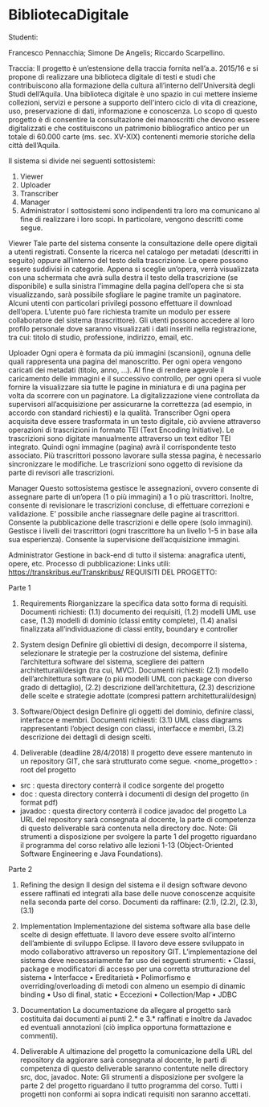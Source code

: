 # BibliotecaDigitale

Studenti:

Francesco Pennacchia;
Simone De Angelis;
Riccardo Scarpellino.

Traccia:
Il progetto è un’estensione della traccia fornita nell’a.a. 2015/16 e si propone di realizzare una biblioteca digitale di testi e studi che contribuiscono alla formazione della cultura all’interno dell’Università degli Studi dell’Aquila. Una biblioteca digitale è uno spazio in cui mettere insieme collezioni, servizi e persone a supporto dell'intero ciclo di vita di creazione, uso, preservazione di dati, informazione e conoscenza. Lo scopo di questo progetto è di consentire la consultazione dei manoscritti che devono essere digitalizzati e che costituiscono un patrimonio bibliografico antico per un totale di 60.000 carte (ms. sec. XV-XIX) contenenti memorie storiche della città dell’Aquila.

Il sistema si divide nei seguenti sottosistemi:
1. Viewer
2. Uploader
3. Transcriber
4. Manager
5. Administrator
I sottosistemi sono indipendenti tra loro ma comunicano al fine di realizzare i loro scopi. In particolare,
vengono descritti come segue.

Viewer
Tale parte del sistema consente la consultazione delle opere digitali a utenti registrati. Consente la ricerca
nel catalogo per metadati (descritti in seguito) oppure all’interno del testo della trascrizione. Le opere
possono essere suddivisi in categorie. Appena si sceglie un’opera, verrà visualizzata con una schermata
che avrà sulla destra il testo della trascrizione (se disponibile) e sulla sinistra l’immagine della pagina
dell’opera che si sta visualizzando, sarà possibile sfogliare le pagine tramite un paginatore. Alcuni utenti
con particolari privilegi possono effettuare il download dell’opera. L’utente può fare richiesta tramite un
modulo per essere collaboratore del sistema (trascrittore). Gli utenti possono accedere al loro profilo
personale dove saranno visualizzati i dati inseriti nella registrazione, tra cui: titolo di studio, professione,
indirizzo, email, etc.

Uploader
Ogni opera è formata da più immagini (scansioni), ognuna delle quali rappresenta una pagina del
manoscritto. Per ogni opera vengono caricati dei metadati (titolo, anno, …). Al fine di rendere agevole il
caricamento delle immagini e il successivo controllo, per ogni opera si vuole fornire la visualizzare sia
tutte le pagine in miniatura e di una pagina per volta da scorrere con un paginatore. La digitalizzazione
viene controllata da supervisori all’acquisizione per assicurarne la correttezza (ad esempio, in accordo
con standard richiesti) e la qualità.
Transcriber
Ogni opera acquisita deve essere trasformata in un testo digitale, ciò avviene attraverso operazioni di
trascrizioni in formato TEI (Text Encoding Initiative). Le trascrizioni sono digitate manualmente
attraverso un text editor TEI integrato. Quindi ogni immagine (pagina) avrà il corrispondente testo
associato. Più trascrittori possono lavorare sulla stessa pagina, è necessario sincronizzare le modifiche.
Le trascrizioni sono oggetto di revisione da parte di revisori alle trascrizioni.

Manager
Questo sottosistema gestisce le assegnazioni, ovvero consente di assegnare parte di un’opera (1 o più
immagini) a 1 o più trascrittori. Inoltre, consente di revisionare le trascrizioni concluse, di effettuare
correzioni e validazione. E’ possibile anche riassegnare delle pagine ai trascrittori. Consente la
pubblicazione delle trascrizioni e delle opere (solo immagini). Gestisce i livelli dei trascrittori (ogni
trascrittore ha un livello 1-5 in base alla sua esperienza). Consente la supervisione dell’acquisizione
immagini.

Administrator
Gestione in back-end di tutto il sistema: anagrafica utenti, opere, etc.
Processo di pubblicazione:
Links utili:
https://transkribus.eu/Transkribus/
REQUISITI DEL PROGETTO:

Parte 1
1. Requirements
Riorganizzare la specifica data sotto forma di requisiti.
Documenti richiesti: (1.1) documento dei requisiti, (1.2) modelli UML use case, (1.3) modelli di
dominio (classi entity complete), (1.4) analisi finalizzata all’individuazione di classi entity, boundary
e controller

2. System design
Definire gli obiettivi di design, decomporre il sistema, selezionare le strategie per la costruzione
del sistema, definire l’architettura software del sistema, scegliere dei pattern architetturali/design
(tra cui, MVC).
Documenti richiesti: (2.1) modello dell’architettura software (o più modelli UML con package con
diverso grado di dettaglio), (2.2) descrizione dell’architettura, (2.3) descrizione delle scelte e
strategie adottate (compresi pattern architetturali/design)

3. Software/Object design
Definire gli oggetti del dominio, definire classi, interfacce e membri.
Documenti richiesti: (3.1) UML class diagrams rappresentanti l’object design con classi, interfacce e
membri, (3.2) descrizione dei dettagli di design scelti.

4. Deliverable (deadline 28/4/2018)
Il progetto deve essere mantenuto in un repository GIT, che sarà strutturato come segue.
<nome_progetto> : root del progetto
- src : questa directory conterrà il codice sorgente del progetto
- doc : questa directory conterrà i documenti di design del progetto (in format pdf)
- javadoc : questa directory conterrà il codice javadoc del progetto
La URL del repository sarà consegnata al docente, la parte di competenza di questo deliverable
sarà contenuta nella directory doc.
Note: Gli strumenti a disposizione per svolgere la parte 1 del progetto riguardano il programma del corso
relativo alle lezioni 1-13 (Object-Oriented Software Engineering e Java Foundations).

Parte 2
1. Refining the design
Il design del sistema e il design software devono essere raffinati ed integrati alla base delle nuove
conoscenze acquisite nella seconda parte del corso.
Documenti da raffinare: (2.1), (2.2), (2.3), (3.1)

2. Implementation
Implementazione del sistema software alla base delle scelte di design effettuate. Il lavoro deve
essere svolto all’interno dell’ambiente di sviluppo Eclipse. Il lavoro deve essere sviluppato in
modo collaborativo attraverso un repository GIT.
L’implementazione del sistema deve necessariamente far uso dei seguenti strumenti:
• Classi, package e modificatori di accesso per una corretta strutturazione del sistema
• Interfacce
• Ereditarietà
• Polimorfismo e overriding/overloading di metodi con almeno un esempio di dinamic
binding
• Uso di final, static
• Eccezioni
• Collection/Map
• JDBC

3. Documentation
La documentazione da allegare al progetto sarà costituita dai documenti ai punti 2.* e 3.* raffinati
e inoltre da Javadoc ed eventuali annotazioni (ciò implica opportuna formattazione e commenti).

4. Deliverable
A ultimazione del progetto la comunicazione della URL del repository da aggiorare sarà
consegnata al docente, le parti di competenza di questo deliverable saranno contentute nelle
directory src, doc, javadoc.
Note: Gli strumenti a disposizione per svolgere la parte 2 del progetto riguardano il tutto programma del
corso.
Tutti i progetti non conformi ai sopra indicati requisiti non saranno accettati.
